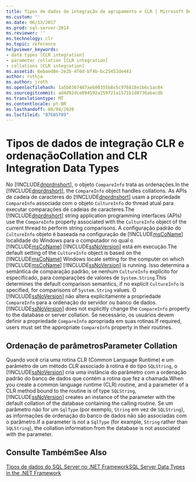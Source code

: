 ```yaml
---
title: Tipos de dados de integração de agrupamento e CLR | Microsoft Docs
ms.custom: ''
ms.date: 06/13/2017
ms.prod: sql-server-2014
ms.reviewer: ''
ms.technology: clr
ms.topic: reference
helpviewer_keywords:
- data types [CLR integration]
- parameter collation [CLR integration]
- collations [CLR integration]
ms.assetid: 6ebaed8e-2e2b-4f6d-bf4b-bc25452de441
author: rothja
ms.author: jroth
ms.openlocfilehash: 1a5b0367487aeb80355b8c5c976818e1b6c1ac04
ms.sourcegitcommit: ad4d92dce894592a259721a1571b1d8736abacdb
ms.translationtype: MT
ms.contentlocale: pt-BR
ms.lasthandoff: 08/04/2020
ms.locfileid: "87685789"
---
```

# <a name="collation-and-clr-integration-data-types"></a><span data-ttu-id="b4ac9-102">Tipos de dados de integração CLR e ordenação</span><span class="sxs-lookup"><span data-stu-id="b4ac9-102">Collation and CLR Integration Data Types</span></span>
  <span data-ttu-id="b4ac9-103">No [!INCLUDE[dnprdnshort](../../includes/dnprdnshort-md.md)], o objeto `CompareInfo` trata as ordenações.</span><span class="sxs-lookup"><span data-stu-id="b4ac9-103">In the [!INCLUDE[dnprdnshort](../../includes/dnprdnshort-md.md)], the `CompareInfo` object handles collations.</span></span> <span data-ttu-id="b4ac9-104">As APIs de cadeia de caracteres do [!INCLUDE[dnprdnshort](../../includes/dnprdnshort-md.md)] usam a propriedade `CompareInfo` associada com o objeto `CultureInfo` do thread atual para executar comparações de cadeias de caracteres.</span><span class="sxs-lookup"><span data-stu-id="b4ac9-104">The [!INCLUDE[dnprdnshort](../../includes/dnprdnshort-md.md)] string application programming interfaces (APIs) use the `CompareInfo` property associated with the `CultureInfo` object of the current thread to perform string comparisons.</span></span> <span data-ttu-id="b4ac9-105">A configuração padrão do `CultureInfo` objeto é baseada na configuração de [!INCLUDE[msCoName](../../includes/msconame-md.md)] localidade do Windows para o computador no qual o [!INCLUDE[msCoName](../../includes/msconame-md.md)] [!INCLUDE[ssNoVersion](../../includes/ssnoversion-md.md)] está em execução.</span><span class="sxs-lookup"><span data-stu-id="b4ac9-105">The default setting of the `CultureInfo` object is based on the [!INCLUDE[msCoName](../../includes/msconame-md.md)] Windows locale setting for the computer on which [!INCLUDE[msCoName](../../includes/msconame-md.md)] [!INCLUDE[ssNoVersion](../../includes/ssnoversion-md.md)] is running.</span></span> <span data-ttu-id="b4ac9-106">Isso determina a semântica de comparação padrão, se nenhum `CultureInfo` explícito for especificado, para comparações de valores de `System.String`.</span><span class="sxs-lookup"><span data-stu-id="b4ac9-106">This determines the default comparison semantics, if no explicit `CultureInfo` is specified, for comparisons of `System.String` values.</span></span> <span data-ttu-id="b4ac9-107">O [!INCLUDE[ssNoVersion](../../includes/ssnoversion-md.md)] não altera explicitamente a propriedade `CompareInfo` para a ordenação do servidor ou banco de dados.</span><span class="sxs-lookup"><span data-stu-id="b4ac9-107">[!INCLUDE[ssNoVersion](../../includes/ssnoversion-md.md)] does not explicitly change the `CompareInfo` property to the database or server collation.</span></span> <span data-ttu-id="b4ac9-108">Se necessário, os usuários devem definir a propriedade `CompareInfo` apropriada em suas rotinas.</span><span class="sxs-lookup"><span data-stu-id="b4ac9-108">If required, users must set the appropriate `CompareInfo` property in their routines.</span></span>  
  
## <a name="parameter-collation"></a><span data-ttu-id="b4ac9-109">Ordenação de parâmetros</span><span class="sxs-lookup"><span data-stu-id="b4ac9-109">Parameter Collation</span></span>  
 <span data-ttu-id="b4ac9-110">Quando você cria uma rotina CLR (Common Language Runtime) e um parâmetro de um método CLR associado à rotina é do tipo `SQLString`, o [!INCLUDE[ssNoVersion](../../includes/ssnoversion-md.md)] cria uma instância do parâmetro com a ordenação padrão do banco de dados que contém a rotina que fez a chamada.</span><span class="sxs-lookup"><span data-stu-id="b4ac9-110">When you create a common language runtime (CLR) routine, and a parameter of a CLR method bound to the routine is of type `SQLString`, [!INCLUDE[ssNoVersion](../../includes/ssnoversion-md.md)] creates an instance of the parameter with the default collation of the database containing the calling routine.</span></span> <span data-ttu-id="b4ac9-111">Se um parâmetro não for um `SqlType` (por exemplo, `String` em vez de `SQLString`), as informações de ordenação do banco de dados não são associadas com o parâmetro.</span><span class="sxs-lookup"><span data-stu-id="b4ac9-111">If a parameter is not a `SqlType` (for example, `String` rather than `SQLString`), the collation information from the database is not associated with the parameter.</span></span>  
  
## <a name="see-also"></a><span data-ttu-id="b4ac9-112">Consulte Também</span><span class="sxs-lookup"><span data-stu-id="b4ac9-112">See Also</span></span>  
 [<span data-ttu-id="b4ac9-113">Tipos de dados do SQL Server no .NET Framework</span><span class="sxs-lookup"><span data-stu-id="b4ac9-113">SQL Server Data Types in the .NET Framework</span></span>](sql-server-data-types-in-the-net-framework.md)  
  
  
